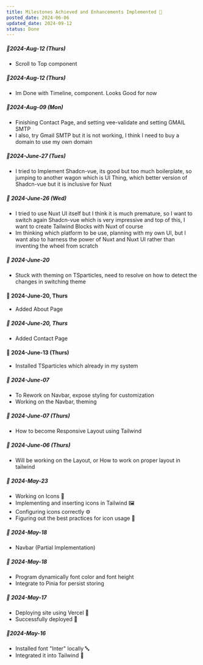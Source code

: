 ```yaml
---
title: Milestones Achieved and Enhancements Implemented 🏁
posted_date: 2024-06-06
updated_date: 2024-09-12
status: Done
---
```


##### 📅2024-Aug-12 (Thurs)

- Scroll to Top component

##### 📅2024-Aug-12 (Thurs)

- Im Done with Timeline, component. Looks Good for now

##### 📅2024-Aug-09 (Mon)

- Finishing Contact Page, and setting vee-validate and setting GMAIL SMTP
- I also, try Gmail SMTP but it is not working, I think I need to buy a domain to use my own domain

##### 📅2024-June-27 (Tues)

- I tried to Implement Shadcn-vue, its good but too much boilerplate, so jumping to another wagon which is UI Thing, which better version of Shadcn-vue but it is inclusive for Nuxt

##### 📅 2024-June-26 (Wed)

- I tried to use Nuxt UI itself but I think it is much premature, so I want to switch again Shadcn-vue which is very impressive and top of this, I want to create Tailwind Blocks with Nuxt of course
- Im thinking which platform to be use, planning with my own UI, but I want also to harness the power of Nuxt and Nuxt UI rather than inventing the wheel from scratch

##### 📅 2024-June-20

- Stuck with theming on TSparticles, need to resolve on how to detect the changes in switching theme

#### 📅 2024-June-20, Thurs

- Added About Page

##### 📅 2024-June-20, Thurs

- Added Contact Page

#### 📅 2024-June-13 (Thurs)

- Installed TSparticles which already in my system

##### 📅 2024-June-07

- To Rework on Navbar, expose styling for customization
- Working on the Navbar, theming

##### 📅 2024-June-07 (Thurs)

- How to become Responsive Layout using Tailwind

##### 📅 2024-June-06 (Thurs)

- Will be working on the Layout, or How to work on proper layout in tailwind

##### 📅 2024-May-23

- Working on Icons 🎨
- Implementing and inserting icons in Tailwind 🖼️
- Configuring icons correctly ⚙️
- Figuring out the best practices for icon usage 🧠

##### 📅 2024-May-18

- Navbar (Partial Implementation)

##### 📅 2024-May-18

- Program dynamically font color and font height
- Integrate to Pinia for persist storing

##### 📅 2024-May-17

- Deploying site using Vercel 🚀
- Successfully deployed 🎉

##### 📅2024-May-16

- Installed font "Inter" locally 🔤
- Integrated it into Tailwind 🎨
